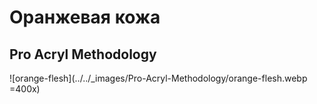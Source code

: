 # Оранжевая кожа

## Pro Acryl Methodology

![orange-flesh](../../_images/Pro-Acryl-Methodology/orange-flesh.webp =400x)